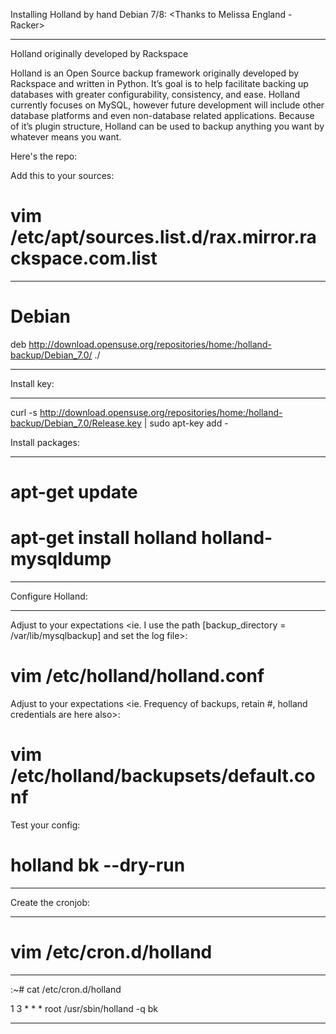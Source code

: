 Installing Holland by hand Debian 7/8:
<Thanks to Melissa England - Racker>
************************************
Holland originally developed by Rackspace 

Holland is an Open Source backup framework originally developed by Rackspace and written in Python. It’s goal is to help
facilitate backing up databases with greater configurability, consistency, and ease. Holland currently focuses on MySQL,
however future development will include other database platforms and even non-database related applications. Because of it’s
plugin structure, Holland can be used to backup anything you want by whatever means you want.


Here's the repo:

Add this to your sources:
# vim /etc/apt/sources.list.d/rax.mirror.rackspace.com.list
******************************************************
# Debian
deb http://download.opensuse.org/repositories/home:/holland-backup/Debian_7.0/ ./
**************************

Install key:
*************
curl -s http://download.opensuse.org/repositories/home:/holland-backup/Debian_7.0/Release.key | sudo apt-key add -

Install packages:
*********************
# apt-get update
# apt-get install holland holland-mysqldump
**************************

Configure Holland:
*********************
Adjust to your expectations <ie. I use the path [backup_directory = /var/lib/mysqlbackup] and set the log file>:
# vim /etc/holland/holland.conf

Adjust to your expectations <ie. Frequency of backups, retain #, holland credentials are here also>:
# vim /etc/holland/backupsets/default.conf

Test your config:
# holland bk --dry-run
**************************

Create the cronjob:
***********************
# vim /etc/cron.d/holland
**************************

:~# cat /etc/cron.d/holland

1 3 * * * root /usr/sbin/holland -q bk
**************************************

